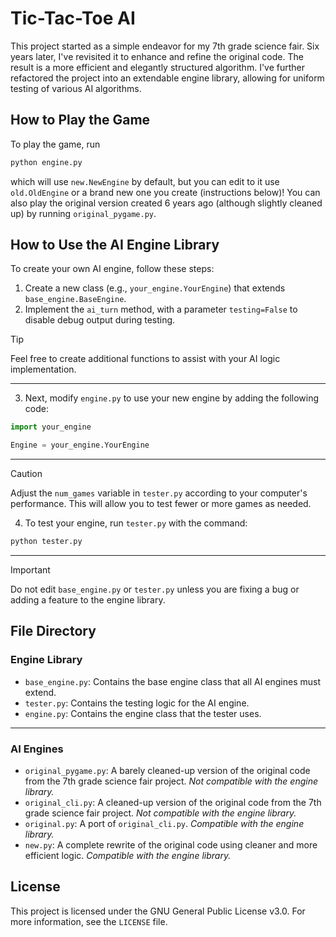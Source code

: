 # Tic-Tac-Toe AI

This project started as a simple endeavor for my 7th grade science fair. Six years later, I've revisited it to enhance
and refine the original code. The result is a more efficient and elegantly structured algorithm. I've further refactored
the project into an extendable engine library, allowing for uniform testing of various AI algorithms.

## How to Play the Game
To play the game, run
```bash
python engine.py
```
which will use `new.NewEngine` by default, but you can edit to it use `old.OldEngine` or a brand new one you create
(instructions below)!
You can also play the original version created 6 years ago (although slightly cleaned up) by running
`original_pygame.py`.

## How to Use the AI Engine Library

To create your own AI engine, follow these steps:

1. Create a new class (e.g., `your_engine.YourEngine`) that extends `base_engine.BaseEngine`.
2. Implement the `ai_turn` method, with a parameter `testing=False` to disable debug output during testing.

> [!TIP]
> Feel free to create additional functions to assist with your AI logic implementation.

---

3. Next, modify `engine.py` to use your new engine by adding the following code:

```python
import your_engine

Engine = your_engine.YourEngine
```

---

> [!CAUTION]
> Adjust the `num_games` variable in `tester.py` according to your computer's performance. This will allow you to test
> fewer or more games as needed.

4. To test your engine, run `tester.py` with the command:

```bash
python tester.py
```

---

> [!IMPORTANT]
> Do not edit `base_engine.py` or `tester.py` unless you are fixing a bug or adding a feature to the engine library.


## File Directory
### Engine Library
- `base_engine.py`: Contains the base engine class that all AI engines must extend.
- `tester.py`: Contains the testing logic for the AI engine.
- `engine.py`: Contains the engine class that the tester uses.
---
### AI Engines
- `original_pygame.py`: A barely cleaned-up version of the original code from the 7th grade science fair project. _Not
compatible with the engine library._
- `original_cli.py`: A cleaned-up version of the original code from the 7th grade science fair project. _Not compatible
with the engine library._
- `original.py`: A port of `original_cli.py`. _Compatible with the engine library._
- `new.py`: A complete rewrite of the original code using cleaner and more efficient logic. _Compatible with the engine
library._


## License
This project is licensed under the GNU General Public License v3.0. For more information, see the `LICENSE` file.